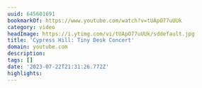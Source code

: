 ```yaml
---
uuid: 645601691
bookmarkOf: https://www.youtube.com/watch?v=tUApO77uUUk
category: video
headImage: https://i.ytimg.com/vi/tUApO77uUUk/sddefault.jpg
title: 'Cypress Hill: Tiny Desk Concert'
domain: youtube.com
description:
tags: []
date: '2023-07-22T21:31:26.772Z'
highlights:
---
```



